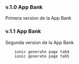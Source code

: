 ### v.1.0 App Bank 
Primera version de la App Bank
### v.1.1 App Bank 
Segunda version de la App Bank
```
    ionic generate page tab4
    ionic generate page tab5
```